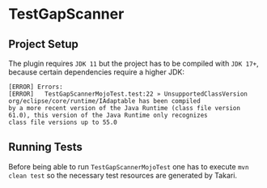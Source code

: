 # TestGapScanner

## Project Setup

The plugin requires `JDK 11` but the project has to be compiled with `JDK 17+`, because certain dependencies require a
higher JDK:

```
[ERROR] Errors: 
[ERROR]   TestGapScannerMojoTest.test:22 » UnsupportedClassVersion org/eclipse/core/runtime/IAdaptable has been compiled 
by a more recent version of the Java Runtime (class file version 61.0), this version of the Java Runtime only recognizes
class file versions up to 55.0
```

## Running Tests

Before being able to run `TestGapScannerMojoTest` one has to execute `mvn clean test` so the necessary test resources
are generated by Takari.